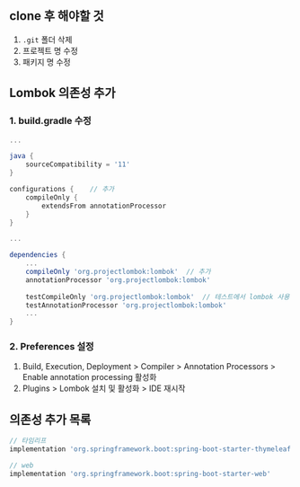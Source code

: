 ## clone 후 해야할 것

1. `.git` 폴더 삭제
2. 프로젝트 명 수정
3. 패키지 명 수정

## Lombok 의존성 추가

### 1. build.gradle 수정

```groovy
...

java {
    sourceCompatibility = '11'
}

configurations {    // 추가 
    compileOnly {
        extendsFrom annotationProcessor
    }
}

...

dependencies {
    ...
    compileOnly 'org.projectlombok:lombok'  // 추가
    annotationProcessor 'org.projectlombok:lombok'
    
    testCompileOnly 'org.projectlombok:lombok'  // 테스트에서 lombok 사용
    testAnnotationProcessor 'org.projectlombok:lombok'
    ...
}
```

### 2. Preferences 설정

1. Build, Execution, Deployment > Compiler > Annotation Processors > Enable annotation processing 활성화
2. Plugins > Lombok 설치 및 활성화 > IDE 재시작

## 의존성 추가 목록

```groovy
// 타임리프
implementation 'org.springframework.boot:spring-boot-starter-thymeleaf'

// web
implementation 'org.springframework.boot:spring-boot-starter-web'
```
